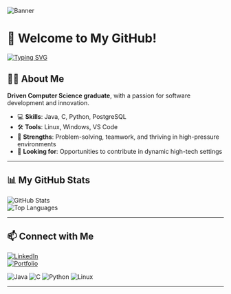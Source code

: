 ![Banner](https://raw.githubusercontent.com/YourUsername/YourUsername/main/banner.png)

# 👋 Welcome to My GitHub!

[![Typing SVG](https://readme-typing-svg.herokuapp.com?lines=Driven+Computer+Science+Graduate;Problem+Solver+%7C+Team+Player;Passionate+About+Innovation)](https://git.io/typing-svg)

## 🧑‍💻 About Me
**Driven Computer Science graduate**, with a passion for software development and innovation.  
- 💻 **Skills**: Java, C, Python, PostgreSQL  
- 🛠️ **Tools**: Linux, Windows, VS Code  
- 🌟 **Strengths**: Problem-solving, teamwork, and thriving in high-pressure environments  
- 🚀 **Looking for**: Opportunities to contribute in dynamic high-tech settings  

---

## 📊 My GitHub Stats
![GitHub Stats](https://github-readme-stats.vercel.app/api?username=YourUsername&show_icons=true&theme=radical)  
![Top Languages](https://github-readme-stats.vercel.app/api/top-langs/?username=YourUsername&layout=compact&theme=radical)

---

## 📫 Connect with Me
[![LinkedIn](https://img.shields.io/badge/LinkedIn-Connect-blue?style=flat&logo=linkedin)](https://www.linkedin.com/in/fridi-barzilay-462446260)  
[![Portfolio](https://img.shields.io/badge/Portfolio-Visit-orange?style=flat&logo=github)](https://yourportfolio.com)  

![Java](https://img.shields.io/badge/Code-Java-blue?style=flat-square&logo=java)
![C](https://img.shields.io/badge/Code-C-orange?style=flat-square&logo=c)
![Python](https://img.shields.io/badge/Code-Python-yellow?style=flat-square&logo=python)
![Linux](https://img.shields.io/badge/OS-Linux-red?style=flat-square&logo=linux)

---
